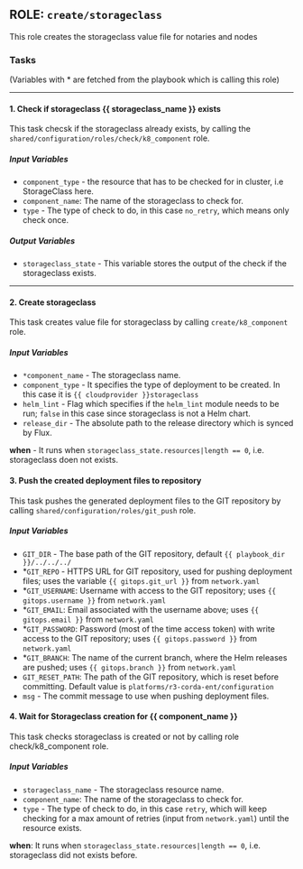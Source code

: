 ## ROLE: `create/storageclass`
This role creates the storageclass value file for notaries and nodes

### Tasks
(Variables with * are fetched from the playbook which is calling this role)

---

#### 1. Check if storageclass {{ storageclass_name }} exists
This task checsk if the storageclass already exists, by calling the `shared/configuration/roles/check/k8_component` role.
##### Input Variables
- `component_type` - the resource that has to be checked for in cluster, i.e StorageClass here.
- `component_name`: The name of the storageclass to check for.
- `type` - The type of check to do, in this case `no_retry`, which means only check once.

##### Output Variables
- `storageclass_state` - This variable stores the output of the check if the storageclass exists.

---

#### 2. Create storageclass
This task creates value file for storageclass by calling `create/k8_component` role.
##### Input Variables
- `*component_name` - The storageclass name.
- `component_type` - It specifies the type of deployment to be created. In this case it is `{{ cloudprovider }}storageclass`
- `helm_lint` - Flag which specifies if the `helm_lint` module needs to be run; `false` in this case since storageclass is not a Helm chart.
- `release_dir` - The absolute path to the release directory which is synced by Flux.

**when** - It runs when `storageclass_state.resources|length == 0`, i.e. storageclass doen not exists.

#### 3. Push the created deployment files to repository
This task pushes the generated deployment files to the GIT repository by calling `shared/configuration/roles/git_push` role.
##### Input Variables
- `GIT_DIR` - The base path of the GIT repository, default `{{ playbook_dir }}/../../../`
- *`GIT_REPO` - HTTPS URL for GIT repository, used for pushing deployment files; uses the variable `{{ gitops.git_url }}` from `network.yaml`
- *`GIT_USERNAME`: Username with access to the GIT repository; uses `{{ gitops.username }}` from `network.yaml`
- *`GIT_EMAIL`: Email associated with the username above; uses `{{ gitops.email }}` from `network.yaml`
- *`GIT_PASSWORD`: Password (most of the time access token) with write access to the GIT repository; uses `{{ gitops.password }}` from `network.yaml`
- *`GIT_BRANCH`: The name of the current branch, where the Helm releases are pushed; uses `{{ gitops.branch }}` from `network.yaml`
 - `GIT_RESET_PATH`: The path of the GIT repository, which is reset before committing. Default value is `platforms/r3-corda-ent/configuration`
 - `msg` - The commit message to use when pushing deployment files.

#### 4. Wait for Storageclass creation for {{ component_name }}
This task checks storageclass is created or not by calling role check/k8_component role. 
##### Input Variables
- `storageclass_name` -  The storageclass resource name.
- `component_name`: The name of the storageclass to check for.
- `type` - The type of check to do, in this case `retry`, which will keep checking for a max amount of retries (input from `network.yaml`) until the resource exists.

**when**:  It runs when `storageclass_state.resources|length == 0`, i.e. storageclass did not exists before.
